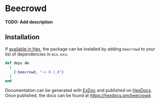 # Beecrowd

**TODO: Add description**

## Installation

If [available in Hex](https://hex.pm/docs/publish), the package can be installed
by adding `beecrowd` to your list of dependencies in `mix.exs`:

```elixir
def deps do
  [
    {:beecrowd, "~> 0.1.0"}
  ]
end
```

Documentation can be generated with [ExDoc](https://github.com/elixir-lang/ex_doc)
and published on [HexDocs](https://hexdocs.pm). Once published, the docs can
be found at <https://hexdocs.pm/beecrowd>.

